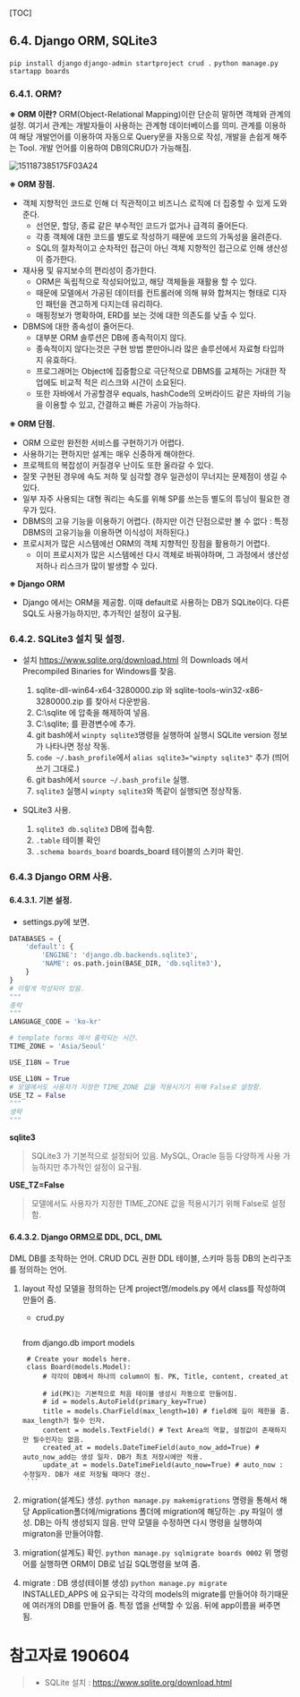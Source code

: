 [TOC]

## 6.4. Django ORM, SQLite3
`pip install django`
`django-admin startproject crud .`
`python manage.py startapp boards`


### 6.4.1. ORM?

**※ ORM 이란?**
 ORM(Object-Relational Mapping)이란 단순히 말하면 객체와 관계의 설정. 여기서 관계는 개발자들이 사용하는 관계형 데이터베이스를 의미.
 관계를 이용하여 해당 개발언어를 이용하여 자동으로 Query문을 자동으로 작성, 개발을 손쉽게 해주는 Tool. 개발 언어를 이용하여 DB의CRUD가 가능해짐.

![151187385175F03A24](https://user-images.githubusercontent.com/43361320/58874442-c5852600-8703-11e9-9d3b-ca7c5c457c24.jpg)

**※ ORM 장점.**

- 객체 지향적인 코드로 인해 더 직관적이고 비즈니스 로직에 더 집중할 수 있게 도와준다.
  - 선언문, 할당, 종료 같은 부수적인 코드가 없거나 급격히 줄어든다.
  - 각종 객체에 대한 코드를 별도로 작성하기 때문에 코드의 가독성을 올려준다.
  - SQL의 절차적이고 순차적인 접근이 아닌 객체 지향적인 접근으로 인해 생산성이 증가한다.
- 재사용 및 유지보수의 편리성이 증가한다.
  - ORM은 독립적으로 작성되어있고, 해당 객체들을 재활용 할 수 있다.
  - 때문에 모델에서 가공된 데이터를 컨트롤러에 의해 뷰와 합쳐지는 형태로 디자인 패턴을 견고하게 다지는데 유리하다.
  - 매핑정보가 명확하여, ERD를 보는 것에 대한 의존도를 낮출 수 있다.
- DBMS에 대한 종속성이 줄어든다.
  - 대부분 ORM 솔루션은 DB에 종속적이지 않다.
  - 종속적이지 않다는것은 구현 방법 뿐만아니라 많은 솔루션에서 자료형 타입까지 유효하다.
  - 프로그래머는 Object에 집중함으로 극단적으로 DBMS를 교체하는 거대한 작업에도 비교적 적은 리스크와 시간이 소요된다.
  - 또한 자바에서 가공할경우 equals, hashCode의 오버라이드 같은 자바의 기능을 이용할 수 있고, 간결하고 빠른 가공이 가능하다.

**※ ORM 단점.**

-  ORM 으로만 완전한 서비스를 구현하기가 어렵다.
  - 사용하기는 편하지만 설계는 매우 신중하게 해야한다.
  - 프로젝트의 복잡성이 커질경우 난이도 또한 올라갈 수 있다.
  - 잘못 구현된 경우에 속도 저하 및 심각할 경우 일관성이 무너지는 문제점이 생길 수 있다.
  - 일부 자주 사용되는 대형 쿼리는 속도를 위해 SP를 쓰는등 별도의 튜닝이 필요한 경우가 있다.
  - DBMS의 고유 기능을 이용하기 어렵다. (하지만 이건 단점으로만 볼 수 없다 : 특정 DBMS의 고유기능을 이용하면 이식성이 저하된다.)
- 프로시저가 많은 시스템에선 ORM의 객체 지향적인 장점을 활용하기 어렵다.
  - 이미 프로시저가 많은 시스템에선 다시 객체로 바꿔야하며, 그 과정에서 생산성 저하나 리스크가 많이 발생할 수 있다.

**※ Django ORM**
- Django 에서는 ORM을 제공함. 이때 default로 사용하는 DB가 SQLite이다. 다른 SQL도 사용가능하지만, 추가적인 설정이 요구됨.

### 6.4.2. SQLite3 설치 및 설정.
- 설치
https://www.sqlite.org/download.html 의 Downloads 에서
Precompiled Binaries for Windows를 찾음.
	1. sqlite-dll-win64-x64-3280000.zip 와 sqlite-tools-win32-x86-3280000.zip 를 찾아서 다운받음.
	2. C:\sqlite 에 압축을 해제하여 넣음.
	4. C:\sqlite; 를 환경변수에 추가.
	5. git bash에서
`winpty sqlite3`명령을 실행하여
실행시 SQLite version 정보가 나타나면 정상 작동.
	6. `code ~/.bash_profile`에서
`alias sqlite3="winpty sqlite3"` 추가 (띄어쓰기 그대로.)
	7. git bash에서 `source ~/.bash_profile`  실행.
	8. `sqlite3` 실행시 `winpty sqlite3`와 똑같이 실행되면 정상작동.

- SQLite3 사용.
	1. `sqlite3 db.sqlite3`
	DB에 접속함.
	2. `.table`
	테이블 확인
	3. `.schema boards_board`
	boards_board 테이블의 스키마 확인.

### 6.4.3 Django ORM 사용.

#### 6.4.3.1. 기본 설정.

- settings.py에 보면.

```python
DATABASES = {
    'default': {
        'ENGINE': 'django.db.backends.sqlite3',
        'NAME': os.path.join(BASE_DIR, 'db.sqlite3'),
    }
}
# 이렇게 작성되어 있음.
"""
중략
"""
LANGUAGE_CODE = 'ko-kr'

# template forms 에서 출력되는 시간.
TIME_ZONE = 'Asia/Seoul'

USE_I18N = True

USE_L10N = True
# 모델에서도 사용자가 지정한 TIME_ZONE 값을 적용시기기 위해 False로 설정함.
USE_TZ = False
"""
생략
"""
```

**sqlite3**

> SQLite3 가 기본적으로 설정되어 있음. MySQL, Oracle 등등 다양하게 사용 가능하지만 추가적인 설정이 요구됨.

**USE_TZ=False**

> 모델에서도 사용자가 지정한 TIME_ZONE 값을 적용시기기 위해 False로 설정함.

#### 6.4.3.2. Django ORM으로 DDL, DCL, DML
DML DB를 조작하는 언어. CRUD
DCL 권한
DDL 테이블, 스키마 등등 DB의 논리구조를 정의하는 언어.

1. layout 작성
    모델을 정의하는 단계
    project명/models.py 에서 class를 작성하여 만들어 줌.
	
	- crud.py
		```python
	from django.db import models
		
		# Create your models here.
		class Board(models.Model):
		    # 각각이 DB에서 하나의 column이 됨. PK, Title, content, created_at
		
		    # id(PK)는 기본적으로 처음 테이블 생성시 자동으로 만들어짐.
		    # id = models.AutoField(primary_key=True)
		    title = models.CharField(max_length=10) # field에 길이 제한을 줌. max_length가 필수 인자.
		    content = models.TextField() # Text Area의 역할, 설정값이 존재하지만 필수인자는 없음.
		    created_at = models.DateTimeField(auto_now_add=True) # auto_now_add는 생성 일자. DB가 최초 저장시에만 적용.     
		    update_at = models.DateTimeField(auto_now=True) # auto_now : 수정일자. DB가 새로 저장될 때마다 갱신.
		```
2. migration(설계도) 생성.
`python manage.py makemigrations`
명령을 통해서 해당 Application폴더에/migrations 폴더에 migration에 해당하는 .py 파일이 생성.
DB는 아직 생성되지 않음.
만약 모델을 수정하면 다시 명령을 실행하여 migraton을 만들어야함.
3. migration(설계도) 확인.
`python manage.py sqlmigrate boards 0002`
위 명령어를 실행하면 ORM이 DB로 넘길 SQL명령을 보여 줌.
4. migrate : DB 생성(테이블 생성)
`python manage.py migrate`
INSTALLED_APPS 에 요구되는 각각의 models의 migrate를 만들어야 하기때문에 여러개의 DB를 만들어 줌.
특정 앱을 선택할 수 있음. 뒤에 app이름을 써주면 됨.



# 참고자료 190604

> - SQLite 설치 : <https://www.sqlite.org/download.html>








